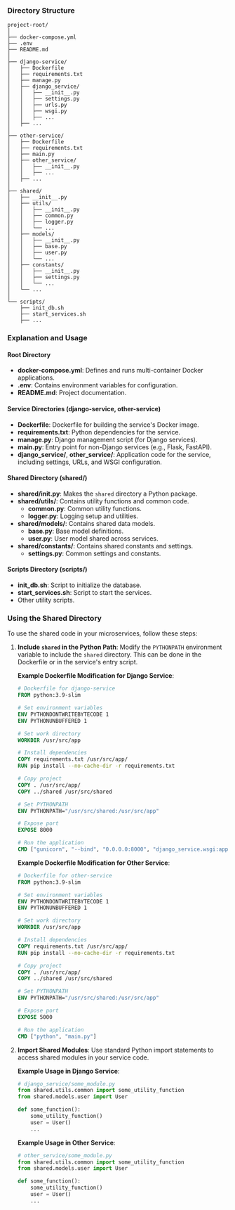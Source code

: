 ### Directory Structure

```
project-root/
│
├── docker-compose.yml
├── .env
├── README.md
│
├── django-service/
│   ├── Dockerfile
│   ├── requirements.txt
│   ├── manage.py
│   ├── django_service/
│   │   ├── __init__.py
│   │   ├── settings.py
│   │   ├── urls.py
│   │   ├── wsgi.py
│   │   ├── ...
│   ├── ...
│
├── other-service/
│   ├── Dockerfile
│   ├── requirements.txt
│   ├── main.py
│   ├── other_service/
│   │   ├── __init__.py
│   │   ├── ...
│   ├── ...
│
├── shared/
│   ├── __init__.py
│   ├── utils/
│   │   ├── __init__.py
│   │   ├── common.py
│   │   ├── logger.py
│   │   └── ...
│   ├── models/
│   │   ├── __init__.py
│   │   ├── base.py
│   │   ├── user.py
│   │   └── ...
│   ├── constants/
│   │   ├── __init__.py
│   │   ├── settings.py
│   │   └── ...
│   └── ...
│
└── scripts/
    ├── init_db.sh
    ├── start_services.sh
    ├── ...
```

### Explanation and Usage

#### Root Directory
- **docker-compose.yml**: Defines and runs multi-container Docker applications.
- **.env**: Contains environment variables for configuration.
- **README.md**: Project documentation.

#### Service Directories (django-service, other-service)
- **Dockerfile**: Dockerfile for building the service's Docker image.
- **requirements.txt**: Python dependencies for the service.
- **manage.py**: Django management script (for Django services).
- **main.py**: Entry point for non-Django services (e.g., Flask, FastAPI).
- **django_service/**, **other_service/**: Application code for the service, including settings, URLs, and WSGI configuration.

#### Shared Directory (shared/)
- **shared/__init__.py**: Makes the `shared` directory a Python package.
- **shared/utils/**: Contains utility functions and common code.
  - **common.py**: Common utility functions.
  - **logger.py**: Logging setup and utilities.
- **shared/models/**: Contains shared data models.
  - **base.py**: Base model definitions.
  - **user.py**: User model shared across services.
- **shared/constants/**: Contains shared constants and settings.
  - **settings.py**: Common settings and constants.

#### Scripts Directory (scripts/)
- **init_db.sh**: Script to initialize the database.
- **start_services.sh**: Script to start the services.
- Other utility scripts.

### Using the Shared Directory

To use the shared code in your microservices, follow these steps:

1. **Include `shared` in the Python Path**:
   Modify the `PYTHONPATH` environment variable to include the `shared` directory. This can be done in the Dockerfile or in the service's entry script.

   **Example Dockerfile Modification for Django Service**:
   ```Dockerfile
   # Dockerfile for django-service
   FROM python:3.9-slim

   # Set environment variables
   ENV PYTHONDONTWRITEBYTECODE 1
   ENV PYTHONUNBUFFERED 1

   # Set work directory
   WORKDIR /usr/src/app

   # Install dependencies
   COPY requirements.txt /usr/src/app/
   RUN pip install --no-cache-dir -r requirements.txt

   # Copy project
   COPY . /usr/src/app/
   COPY ../shared /usr/src/shared

   # Set PYTHONPATH
   ENV PYTHONPATH="/usr/src/shared:/usr/src/app"

   # Expose port
   EXPOSE 8000

   # Run the application
   CMD ["gunicorn", "--bind", "0.0.0.0:8000", "django_service.wsgi:application"]
   ```

   **Example Dockerfile Modification for Other Service**:
   ```Dockerfile
   # Dockerfile for other-service
   FROM python:3.9-slim

   # Set environment variables
   ENV PYTHONDONTWRITEBYTECODE 1
   ENV PYTHONUNBUFFERED 1

   # Set work directory
   WORKDIR /usr/src/app

   # Install dependencies
   COPY requirements.txt /usr/src/app/
   RUN pip install --no-cache-dir -r requirements.txt

   # Copy project
   COPY . /usr/src/app/
   COPY ../shared /usr/src/shared

   # Set PYTHONPATH
   ENV PYTHONPATH="/usr/src/shared:/usr/src/app"

   # Expose port
   EXPOSE 5000

   # Run the application
   CMD ["python", "main.py"]
   ```

2. **Import Shared Modules**:
   Use standard Python import statements to access shared modules in your service code.

   **Example Usage in Django Service**:
   ```python
   # django_service/some_module.py
   from shared.utils.common import some_utility_function
   from shared.models.user import User

   def some_function():
       some_utility_function()
       user = User()
       ...
   ```

   **Example Usage in Other Service**:
   ```python
   # other_service/some_module.py
   from shared.utils.common import some_utility_function
   from shared.models.user import User

   def some_function():
       some_utility_function()
       user = User()
       ...

